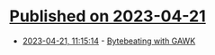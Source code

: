 # [Published on 2023-04-21](index.md)

* [2023-04-21, 11:15:14](https://lobste.rs/s/uzkppu/bytebeating_with_gawk) - [Bytebeating with GAWK](https://maximullaris.com/bytebeat_gawk.html)
